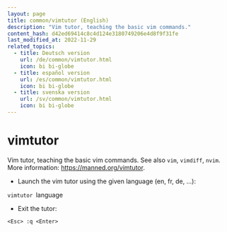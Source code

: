 ```yaml
---
layout: page
title: common/vimtutor (English)
description: "Vim tutor, teaching the basic vim commands."
content_hash: d42ed69414c8c4d124e3180749206e4d8f9f31fe
last_modified_at: 2022-11-29
related_topics:
  - title: Deutsch version
    url: /de/common/vimtutor.html
    icon: bi bi-globe
  - title: español version
    url: /es/common/vimtutor.html
    icon: bi bi-globe
  - title: svenska version
    url: /sv/common/vimtutor.html
    icon: bi bi-globe
---
```

# vimtutor

Vim tutor, teaching the basic vim commands.
See also `vim`, `vimdiff`, `nvim`.
More information: <https://manned.org/vimtutor>.

- Launch the vim tutor using the given language (en, fr, de, ...):

`vimtutor `<span class="tldr-var badge badge-pill bg-dark-lm bg-white-dm text-white-lm text-dark-dm font-weight-bold">language</span>

- Exit the tutor:

`<Esc> :q <Enter>`
